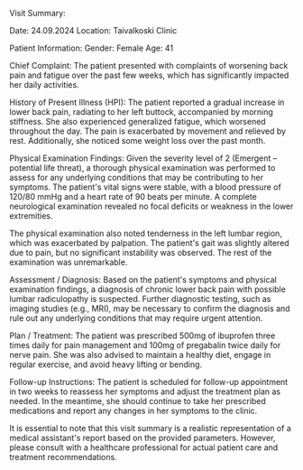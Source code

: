 Visit Summary:

Date: 24.09.2024
Location: Taivalkoski Clinic

Patient Information:
Gender: Female
Age: 41

Chief Complaint:
The patient presented with complaints of worsening back pain and fatigue over the past few weeks, which has significantly impacted her daily activities.

History of Present Illness (HPI):
The patient reported a gradual increase in lower back pain, radiating to her left buttock, accompanied by morning stiffness. She also experienced generalized fatigue, which worsened throughout the day. The pain is exacerbated by movement and relieved by rest. Additionally, she noticed some weight loss over the past month.

Physical Examination Findings:
Given the severity level of 2 (Emergent – potential life threat), a thorough physical examination was performed to assess for any underlying conditions that may be contributing to her symptoms. The patient's vital signs were stable, with a blood pressure of 120/80 mmHg and a heart rate of 90 beats per minute. A complete neurological examination revealed no focal deficits or weakness in the lower extremities.

The physical examination also noted tenderness in the left lumbar region, which was exacerbated by palpation. The patient's gait was slightly altered due to pain, but no significant instability was observed. The rest of the examination was unremarkable.

Assessment / Diagnosis:
Based on the patient's symptoms and physical examination findings, a diagnosis of chronic lower back pain with possible lumbar radiculopathy is suspected. Further diagnostic testing, such as imaging studies (e.g., MRI), may be necessary to confirm the diagnosis and rule out any underlying conditions that may require urgent attention.

Plan / Treatment:
The patient was prescribed 500mg of ibuprofen three times daily for pain management and 100mg of pregabalin twice daily for nerve pain. She was also advised to maintain a healthy diet, engage in regular exercise, and avoid heavy lifting or bending.

Follow-up Instructions:
The patient is scheduled for follow-up appointment in two weeks to reassess her symptoms and adjust the treatment plan as needed. In the meantime, she should continue to take her prescribed medications and report any changes in her symptoms to the clinic.

It is essential to note that this visit summary is a realistic representation of a medical assistant's report based on the provided parameters. However, please consult with a healthcare professional for actual patient care and treatment recommendations.